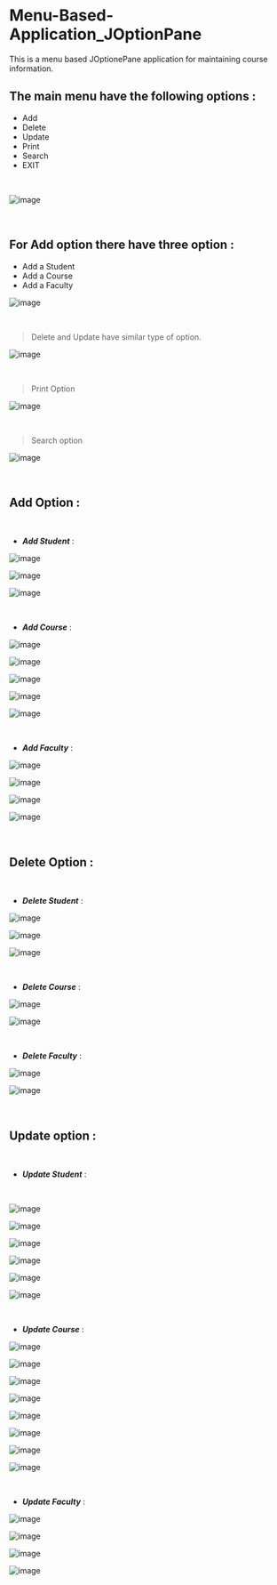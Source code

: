 # Menu-Based-Application_JOptionPane
This is a menu based JOptionePane application for maintaining course information.



## The main menu have the following options :


  - Add
  - Delete
  - Update
  - Print
  - Search
  - EXIT

<br/>

![image](https://user-images.githubusercontent.com/81816852/136011535-14f19770-20fa-4aad-b164-e2f8042cf463.png)

<br/>

## For Add option there have three option :

  - Add a Student
  - Add a Course
  - Add a Faculty

![image](https://user-images.githubusercontent.com/81816852/136011581-2838dc4c-5849-40bf-9fb7-8694ef326feb.png)

<br/>

> Delete and Update have similar type of option.

![image](https://user-images.githubusercontent.com/81816852/136013259-12b89db8-ff6f-4fd5-8793-6ea6464b05c9.png)

<br/>

> Print Option

![image](https://user-images.githubusercontent.com/81816852/136014002-473374de-9bd7-4b67-b019-c1b09bccc132.png)

<br/>

> Search option

![image](https://user-images.githubusercontent.com/81816852/136014023-b12487a6-4a83-46f3-aa49-c35e2d0efc4f.png)

<br/>

## Add Option :

<br/>

  - ***Add Student*** :

  ![image](https://user-images.githubusercontent.com/81816852/136014722-328a0a72-41ad-4607-acfc-86a3835b7a84.png)

  ![image](https://user-images.githubusercontent.com/81816852/136014898-a09d610e-7961-40ff-b368-e0389fd169e0.png)

  ![image](https://user-images.githubusercontent.com/81816852/136014913-c5835ec0-ea1d-4f15-93a9-eb589fa8e92b.png)

<br/>

  - ***Add Course*** :

![image](https://user-images.githubusercontent.com/81816852/136015039-158f61a7-b3c9-4ade-aed3-b00d08b13851.png)

![image](https://user-images.githubusercontent.com/81816852/136015059-522557f7-056b-4683-bbfd-32206ffb0e4d.png)

![image](https://user-images.githubusercontent.com/81816852/136015083-95905f7a-21e6-473b-985b-a45c93a9b43e.png)

![image](https://user-images.githubusercontent.com/81816852/136015104-fe91b2ce-0e2b-4a9a-b196-86f46998c31b.png)

![image](https://user-images.githubusercontent.com/81816852/136015120-0dd67417-912d-4000-8277-5ec96bbc55be.png)

<br/>

  - ***Add Faculty*** :

![image](https://user-images.githubusercontent.com/81816852/136016435-727f3585-1a03-4262-b978-661ba021d825.png)

![image](https://user-images.githubusercontent.com/81816852/136016451-46b53ea1-b2eb-413e-ac6b-46353647a74b.png)

![image](https://user-images.githubusercontent.com/81816852/136016478-23222038-f6e0-4ea0-aaf4-42bcd516376c.png)

![image](https://user-images.githubusercontent.com/81816852/136016496-99ea4436-39c6-424b-b601-d2bdabcba2fd.png)

<br/>

## Delete Option :

<br/>

  - ***Delete Student*** :

![image](https://user-images.githubusercontent.com/81816852/136017872-bccbac0b-30f6-4ec1-badd-74c18f5655dd.png)

![image](https://user-images.githubusercontent.com/81816852/136017904-3c880b42-77f7-4933-bd72-739b0f51c768.png)

![image](https://user-images.githubusercontent.com/81816852/136017922-c6685d9a-2be3-42a7-95f4-7022df921c49.png)

<br/>

  - ***Delete Course*** :


![image](https://user-images.githubusercontent.com/81816852/136017937-fc8654c7-672e-4394-a63d-0b37618361e0.png)

![image](https://user-images.githubusercontent.com/81816852/136017950-68b939fb-2771-4433-b7cc-994d34646be3.png)

<br/>

  - ***Delete Faculty*** :

![image](https://user-images.githubusercontent.com/81816852/136017965-069587df-880e-4c2e-9ce3-dc8016deda0f.png)

![image](https://user-images.githubusercontent.com/81816852/136017977-383d9cf2-c7c6-4637-9cbd-c1252fd1e9a3.png)

<br/>

## Update option :

<br/>

  - ***Update Student*** :

<br/>

![image](https://user-images.githubusercontent.com/81816852/136018725-cddb53bc-0d1d-4f90-a28a-fa906cffd359.png)

![image](https://user-images.githubusercontent.com/81816852/136018735-7eea5f2d-4fcf-4368-a770-8cfb59ce0614.png)

![image](https://user-images.githubusercontent.com/81816852/136018752-6d6fa35b-6377-4f62-b0bd-236361a0fbb7.png)

![image](https://user-images.githubusercontent.com/81816852/136018768-865fecca-b497-4511-89de-79d2f04d355c.png)

![image](https://user-images.githubusercontent.com/81816852/136018780-3c6ecc0a-d151-43e1-b0d9-a65e79bbd7c8.png)

![image](https://user-images.githubusercontent.com/81816852/136018793-90167825-5a7c-4926-b369-50214145c264.png)

<br/>

  - ***Update Course*** :


![image](https://user-images.githubusercontent.com/81816852/136018859-8e6c6668-82f3-4899-865f-9bb60d898bbb.png)

![image](https://user-images.githubusercontent.com/81816852/136018876-5aacb7bd-6c09-4a52-a753-861ce8237ae0.png)

![image](https://user-images.githubusercontent.com/81816852/136018892-eae245d2-480a-453b-a8cf-1d2204bd6dd0.png)

![image](https://user-images.githubusercontent.com/81816852/136018910-4098b30d-438d-48b9-ae51-83fd3d6978cf.png)

![image](https://user-images.githubusercontent.com/81816852/136018930-195be623-b00e-4797-ab5c-7436c920547d.png)

![image](https://user-images.githubusercontent.com/81816852/136018943-9aea5d8e-4c74-463d-acc2-fa852e3e9484.png)

![image](https://user-images.githubusercontent.com/81816852/136018954-12cea675-54ac-4def-9ef5-3b32a3a710ff.png)

![image](https://user-images.githubusercontent.com/81816852/136018966-d3746545-ac33-4981-a031-5d19dbca76ac.png)

<br/>

  - ***Update Faculty*** :


![image](https://user-images.githubusercontent.com/81816852/136018983-5aa4e5ca-d499-40a2-8bf0-17b70c09d086.png)

![image](https://user-images.githubusercontent.com/81816852/136019002-377881ba-b465-4e32-940f-2edc20743cf3.png)

![image](https://user-images.githubusercontent.com/81816852/136019024-f96d28f4-5400-431a-b9a8-4b481b3e4209.png)

![image](https://user-images.githubusercontent.com/81816852/136019040-01c9ab6e-2cc4-4d3d-adba-64567011b0c2.png)

<br/>





